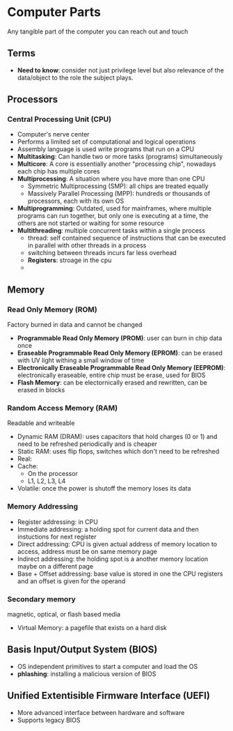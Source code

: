 # Computer Parts
Any tangible part of the computer you can reach out and touch

## Terms 
- **Need to know**: consider not just privilege level but also relevance of the data/object to the role the subject plays. 

## Processors

### Central Processing Unit (CPU)
- Computer's nerve center
- Performs a limited set of computational and logical operations
- Assembly language is used write programs that run on a CPU
- **Multitasking**: Can handle two or more tasks (programs) simultaneously
- **Multicore**: A core is essentially another "processing chip", nowadays each chip has multiple cores
- **Multiprocessing**: A situation where you have more than one CPU
  - Symmetric Multiprocessing (SMP): all chips are treated equally
  - Massively Parallel Processing (MPP): hundreds or thousands of processors, each with its own OS
- **Multiprogramming**: Outdated, used for mainframes, where multiple programs can run together, but only
  one is executing at a time, the others are not started or waiting for some resource
- **Multithreading**: multiple concurrent tasks within a single process
  - thread: self contained sequence of instructions that can be executed in parallel with other threads
  in a process
  - switching between threads incurs far less overhead
  - **Registers**: stroage in the cpu
  - 
 
## Memory

### Read Only Memory (ROM)
Factory burned in data and cannot be changed
- **Programmable Read Only Memory (PROM)**: user can burn in chip data once
- **Eraseable Programmable Read Only Memory (EPROM)**: can be erased with UV light withing a small window of time
- **Electronically Eraseable Programmable Read Only Memory (EEPROM)**: electronically eraseable, entire chip must be erase, used for BIOS
- **Flash Memory**: can be electornically erased and rewritten, can be erased in blocks

### Random Access Memory (RAM)
Readable and writeable
- Dynamic RAM (DRAM): uses capacitors that hold charges (0 or 1) and need to be refreshed periodically and is cheaper
- Static RAM: uses flip flops, switches which don't need to be refreshed
- Real:
- Cache:
  - On the processor
  - L1, L2, L3, L4
- Volatile: once the power is shutoff the memory loses its data

### Memory Addressing
- Register addressing: in CPU
- Immediate addressing: a holding spot for current data and then instuctions for next register
- Direct addressing: CPU is given actual address of memory location to access, address must be on same memory page
- Indirect addressing: the holding spot is a another memory location maybe on a different page
- Base + Offset addressing: base value is stored in one the CPU registers and an offset is given for the operand

### Secondary memory
magnetic, optical, or flash based media
- Virtual Memory: a pagefile that exists on a hard disk

## Basis Input/Output System (BIOS)
- OS independent primitives to start a computer and load the OS
- **phlashing**: installing a malicious version of BIOS

## Unified Extentisible Firmware Interface (UEFI)
- More advanced interface between hardware and software
- Supports legacy BIOS



